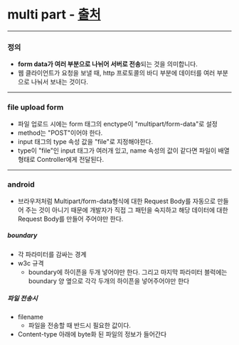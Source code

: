 # multi part - [출처](https://privatedevelopnote.tistory.com/18)
---
### 정의
* **form data가 여러 부분으로 나뉘어 서버로 전송**되는 것을 의미합니다.
* 웹 클라이언트가 요청을 보낼 때, http 프로토콜의 바디 부분에 데이터를 여러 부분으로 나눠서 보내는 것이다.
---
### file upload form
* 파일 업로드 시에는 form 태그의 enctype이 "multipart/form-data"로 설정
* method는 "POST"이어야 한다.
* input 태그의 type 속성 값을 "file"로 지정해야한다.
* type이 "file"인 input 태그가 여러개 있고, name 속성의 값이 같다면 파일이 배열 형태로 Controller에게 전달된다.
---
### android
*  브라우저처럼 Multipart/form-data형식에 대한 Request Body를 자동으로 만들어 주는 것이 아니기 때문에 개발자가 직접 그 패턴을 숙지하고 해당 데이터에 대한 Request Body를 만들어 주어야만 한다.
##### boundary
* 각 파라미터를 감싸는 경계
* w3c 규격
  * boundary에 하이픈을 두개 넣어야만 한다. 그리고 마지막 파라미터 블럭에는 boundary 양 옆으로 각각 두개의 하이픈을 넣어주어야만 한다
##### 파일 전송시
* filename
  * 파일을 전송할 때 반드시 필요한 값이다.
* Content-type 아래에 byte화 된 파일의 정보가 들어간다
